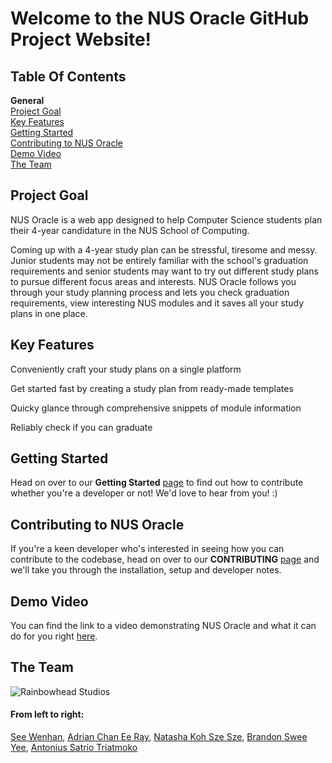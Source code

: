 Welcome to the NUS Oracle GitHub Project Website!
====================================================

Table Of Contents
------------
**General**      
[Project Goal](#project-goal)      
[Key Features](#key-features)      
[Getting Started](#getting-started)        
[Contributing to NUS Oracle](#contributing-to-nus-oracle)        
[Demo Video](#demo-video)        
[The Team](#the-team)        

Project Goal
------------
NUS Oracle is a web app designed to help Computer Science students plan their 4-year candidature in the NUS School of Computing.

Coming up with a 4-year study plan can be stressful, tiresome and messy. Junior students may not be entirely familiar with the school's graduation requirements and senior students may want to try out different study plans to pursue different focus areas and interests. NUS Oracle follows you through your study planning process and lets you check graduation requirements, view interesting NUS modules and it saves all your study plans in one place.

Key Features
------------
Conveniently craft your study plans on a single platform

Get started fast by creating a study plan from ready-made templates

Quicky glance through comprehensive snippets of module information

Reliably check if you can graduate

Getting Started
----------------
Head on over to our **Getting Started** [page](https://github.com/nus-mtp/nus-oracle/wiki/getting-started) to find out how to contribute whether you're a developer or not! We'd love to hear from you! :) 

Contributing to NUS Oracle
---------------------------
If you're a keen developer who's interested in seeing how you can contribute to the codebase, head on over to our **CONTRIBUTING** [page](https://github.com/nus-mtp/nus-oracle/blob/master/CONTRIBUTING.md) and we'll take you through the installation, setup and developer notes.

Demo Video
-----------
You can find the link to a video demonstrating NUS Oracle and what it can do for you right [here](www.youtube.com).

The Team
---------
![Rainbowhead Studios](https://nus-mtp.github.io/1617/images/rainbowhead.jpg "Rainbowhead Studios")

#### From left to right:
[See Wenhan](https://github.com/walrys), [Adrian Chan Ee Ray](https://github.com/IamVacer), [Natasha Koh Sze Sze](https://github.com/NatashaKSS), [Brandon Swee Yee](https://github.com/bsweeyee), [Antonius Satrio Triatmoko](https://github.com/Satrio1610)        
